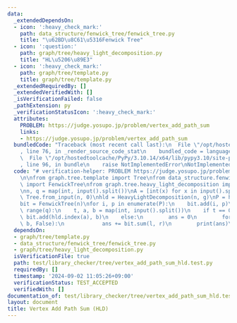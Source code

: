 ```yaml
---
data:
  _extendedDependsOn:
  - icon: ':heavy_check_mark:'
    path: data_structure/fenwick_tree/fenwick_tree.py
    title: "\u62BD\u8C61\u5316Fenwick Tree"
  - icon: ':question:'
    path: graph/tree/heavy_light_decomposition.py
    title: "HL\u5206\u89E3"
  - icon: ':heavy_check_mark:'
    path: graph/tree/template.py
    title: graph/tree/template.py
  _extendedRequiredBy: []
  _extendedVerifiedWith: []
  _isVerificationFailed: false
  _pathExtension: py
  _verificationStatusIcon: ':heavy_check_mark:'
  attributes:
    PROBLEM: https://judge.yosupo.jp/problem/vertex_add_path_sum
    links:
    - https://judge.yosupo.jp/problem/vertex_add_path_sum
  bundledCode: "Traceback (most recent call last):\n  File \"/opt/hostedtoolcache/PyPy/3.10.14/x64/lib/pypy3.10/site-packages/onlinejudge_verify/documentation/build.py\"\
    , line 76, in _render_source_code_stat\n    bundled_code = language.bundle(\n\
    \  File \"/opt/hostedtoolcache/PyPy/3.10.14/x64/lib/pypy3.10/site-packages/onlinejudge_verify/languages/python.py\"\
    , line 96, in bundle\n    raise NotImplementedError\nNotImplementedError\n"
  code: "# verification-helper: PROBLEM https://judge.yosupo.jp/problem/vertex_add_path_sum\n\
    \n\nfrom graph.tree.template import Tree\nfrom data_structure.fenwick_tree.fenwick_tree\
    \ import FenwickTree\nfrom graph.tree.heavy_light_decomposition import HeavyLightDecomposition\n\
    \nn, q = map(int, input().split())\nA = [int(x) for x in input().split()]\ng =\
    \ Tree.from_input(n, 0)\nhld = HeavyLightDecomposition(n, g)\nP = hld.build_list(A)\n\
    bit = FenwickTree(n)\nfor i, p in enumerate(P):\n    bit.add(i, p)\n\nfor _ in\
    \ range(q):\n    t, a, b = map(int, input().split())\n    if t == 0:\n       \
    \ bit.add(hld.index(a), b)\n    else:\n        ans = 0\n        for l, r in hld.path_query(a,\
    \ b, False):\n            ans += bit.sum(l, r)\n        print(ans)\n"
  dependsOn:
  - graph/tree/template.py
  - data_structure/fenwick_tree/fenwick_tree.py
  - graph/tree/heavy_light_decomposition.py
  isVerificationFile: true
  path: test/library_checker/tree/vertex_add_path_sum_hld.test.py
  requiredBy: []
  timestamp: '2024-09-02 11:05:26+09:00'
  verificationStatus: TEST_ACCEPTED
  verifiedWith: []
documentation_of: test/library_checker/tree/vertex_add_path_sum_hld.test.py
layout: document
title: Vertex Add Path Sum (HLD)
---
```

